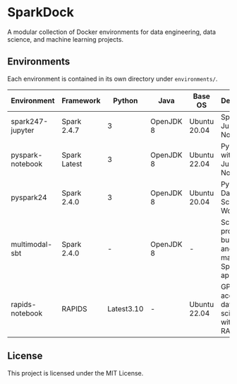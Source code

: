 # SparkDock

A modular collection of Docker environments for data engineering, data science, and machine learning projects.

## Environments

Each environment is contained in its own directory under `environments/`.

| Environment | Framework | Python | Java | Base OS | Description |
|-------------|--------------|--------|------|---------|-------------|
| spark247-jupyter | Spark 2.4.7 | 3 | OpenJDK 8 | Ubuntu 20.04 | Spark with Jupyter Notebook |
| pyspark-notebook | Spark Latest | 3 | OpenJDK 8 | Ubuntu 22.04 | PySpark with Jupyter Notebook |
| pyspark24 | Spark 2.4.0 | 3 | OpenJDK 8 | Ubuntu 20.04 | PySpark2.4 Data Science Workbench |
| multimodal-sbt | Spark 2.4.0 | - | OpenJDK 8 | - | Scala SBT project for building and managing Spark applications |
|rapids-notebook |RAPIDS | Latest3.10 |- | Ubuntu 22.04 | GPU-accelerated data science with NVIDIA RAPIDS |

## License
This project is licensed under the MIT License.
